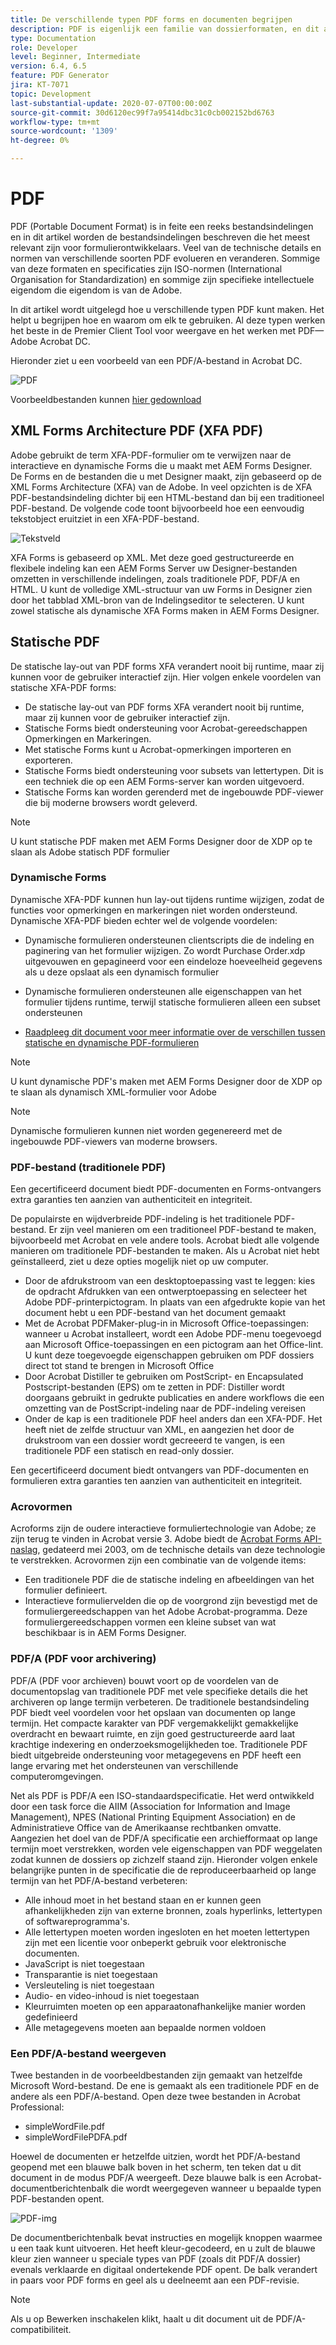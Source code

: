 ```yaml
---
title: De verschillende typen PDF forms en documenten begrijpen
description: PDF is eigenlijk een familie van dossierformaten, en dit artikel beschrijft de types van PDF die belangrijk en relevant voor vormontwikkelaars zijn.
type: Documentation
role: Developer
level: Beginner, Intermediate
version: 6.4, 6.5
feature: PDF Generator
jira: KT-7071
topic: Development
last-substantial-update: 2020-07-07T00:00:00Z
source-git-commit: 30d6120ec99f7a95414dbc31c0cb002152bd6763
workflow-type: tm+mt
source-wordcount: '1309'
ht-degree: 0%

---
```


# PDF

PDF (Portable Document Format) is in feite een reeks bestandsindelingen en in dit artikel worden de bestandsindelingen beschreven die het meest relevant zijn voor formulierontwikkelaars. Veel van de technische details en normen van verschillende soorten PDF evolueren en veranderen. Sommige van deze formaten en specificaties zijn ISO-normen (International Organisation for Standardization) en sommige zijn specifieke intellectuele eigendom die eigendom is van de Adobe.

In dit artikel wordt uitgelegd hoe u verschillende typen PDF kunt maken. Het helpt u begrijpen hoe en waarom om elk te gebruiken. Al deze typen werken het beste in de Premier Client Tool voor weergave en het werken met PDF—Adobe Acrobat DC.

Hieronder ziet u een voorbeeld van een PDF/A-bestand in Acrobat DC.

![PDF](assets/pdfa-file-in-acrobat.png)

Voorbeeldbestanden kunnen [hier gedownload](assets/pdf-file-types.zip)

## XML Forms Architecture PDF (XFA PDF)

Adobe gebruikt de term XFA-PDF-formulier om te verwijzen naar de interactieve en dynamische Forms die u maakt met AEM Forms Designer. De Forms en de bestanden die u met Designer maakt, zijn gebaseerd op de XML Forms Architecture (XFA) van de Adobe. In veel opzichten is de XFA PDF-bestandsindeling dichter bij een HTML-bestand dan bij een traditioneel PDF-bestand. De volgende code toont bijvoorbeeld hoe een eenvoudig tekstobject eruitziet in een XFA-PDF-bestand.

![Tekstveld](assets/text-field.JPG)

XFA Forms is gebaseerd op XML. Met deze goed gestructureerde en flexibele indeling kan een AEM Forms Server uw Designer-bestanden omzetten in verschillende indelingen, zoals traditionele PDF, PDF/A en HTML. U kunt de volledige XML-structuur van uw Forms in Designer zien door het tabblad XML-bron van de Indelingseditor te selecteren. U kunt zowel statische als dynamische XFA Forms maken in AEM Forms Designer.

## Statische PDF

De statische lay-out van PDF forms XFA verandert nooit bij runtime, maar zij kunnen voor de gebruiker interactief zijn. Hier volgen enkele voordelen van statische XFA-PDF forms:

* De statische lay-out van PDF forms XFA verandert nooit bij runtime, maar zij kunnen voor de gebruiker interactief zijn.
* Statische Forms biedt ondersteuning voor Acrobat-gereedschappen Opmerkingen en Markeringen.
* Met statische Forms kunt u Acrobat-opmerkingen importeren en exporteren.
* Statische Forms biedt ondersteuning voor subsets van lettertypen. Dit is een techniek die op een AEM Forms-server kan worden uitgevoerd.
* Statische Forms kan worden gerenderd met de ingebouwde PDF-viewer die bij moderne browsers wordt geleverd.

>[!NOTE]
>
> U kunt statische PDF maken met AEM Forms Designer door de XDP op te slaan als Adobe statisch PDF formulier



### Dynamische Forms

Dynamische XFA-PDF kunnen hun lay-out tijdens runtime wijzigen, zodat de functies voor opmerkingen en markeringen niet worden ondersteund. Dynamische XFA-PDF bieden echter wel de volgende voordelen:

* Dynamische formulieren ondersteunen clientscripts die de indeling en paginering van het formulier wijzigen. Zo wordt Purchase Order.xdp uitgevouwen en gepagineerd voor een eindeloze hoeveelheid gegevens als u deze opslaat als een dynamisch formulier
* Dynamische formulieren ondersteunen alle eigenschappen van het formulier tijdens runtime, terwijl statische formulieren alleen een subset ondersteunen

* [Raadpleeg dit document voor meer informatie over de verschillen tussen statische en dynamische PDF-formulieren](https://experienceleague.adobe.com/docs/experience-manager-learn/forms/document-services/pdf-forms-and-documents.html#:~:text=Dynamic%20forms%20support%20all%20the,forms%20support%20only%20a%20subset)

>[!NOTE]
>
> U kunt dynamische PDF&#39;s maken met AEM Forms Designer door de XDP op te slaan als dynamisch XML-formulier voor Adobe

>[!NOTE]
>
> Dynamische formulieren kunnen niet worden gegenereerd met de ingebouwde PDF-viewers van moderne browsers.

### PDF-bestand (traditionele PDF)

Een gecertificeerd document biedt PDF-documenten en Forms-ontvangers extra garanties ten aanzien van authenticiteit en integriteit.

De populairste en wijdverbreide PDF-indeling is het traditionele PDF-bestand. Er zijn veel manieren om een traditioneel PDF-bestand te maken, bijvoorbeeld met Acrobat en vele andere tools. Acrobat biedt alle volgende manieren om traditionele PDF-bestanden te maken. Als u Acrobat niet hebt geïnstalleerd, ziet u deze opties mogelijk niet op uw computer.

* Door de afdrukstroom van een desktoptoepassing vast te leggen: kies de opdracht Afdrukken van een ontwerptoepassing en selecteer het Adobe PDF-printerpictogram. In plaats van een afgedrukte kopie van het document hebt u een PDF-bestand van het document gemaakt
* Met de Acrobat PDFMaker-plug-in in Microsoft Office-toepassingen: wanneer u Acrobat installeert, wordt een Adobe PDF-menu toegevoegd aan Microsoft Office-toepassingen en een pictogram aan het Office-lint. U kunt deze toegevoegde eigenschappen gebruiken om PDF dossiers direct tot stand te brengen in Microsoft Office
* Door Acrobat Distiller te gebruiken om PostScript- en Encapsulated Postscript-bestanden (EPS) om te zetten in PDF: Distiller wordt doorgaans gebruikt in gedrukte publicaties en andere workflows die een omzetting van de PostScript-indeling naar de PDF-indeling vereisen
* Onder de kap is een traditionele PDF heel anders dan een XFA-PDF. Het heeft niet de zelfde structuur van XML, en aangezien het door de drukstroom van een dossier wordt gecreeerd te vangen, is een traditionele PDF een statisch en read-only dossier.

Een gecertificeerd document biedt ontvangers van PDF-documenten en formulieren extra garanties ten aanzien van authenticiteit en integriteit.

### Acrovormen

Acroforms zijn de oudere interactieve formuliertechnologie van Adobe; ze zijn terug te vinden in Acrobat versie 3. Adobe biedt de [Acrobat Forms API-naslag](assets/FormsAPIReference.pdf), gedateerd mei 2003, om de technische details van deze technologie te verstrekken. Acrovormen zijn een combinatie van de volgende items:

* Een traditionele PDF die de statische indeling en afbeeldingen van het formulier definieert.
* Interactieve formuliervelden die op de voorgrond zijn bevestigd met de formuliergereedschappen van het Adobe Acrobat-programma. Deze formuliergereedschappen vormen een kleine subset van wat beschikbaar is in AEM Forms Designer.

### PDF/A (PDF voor archivering)

PDF/A (PDF voor archieven) bouwt voort op de voordelen van de documentopslag van traditionele PDF met vele specifieke details die het archiveren op lange termijn verbeteren. De traditionele bestandsindeling PDF biedt veel voordelen voor het opslaan van documenten op lange termijn. Het compacte karakter van PDF vergemakkelijkt gemakkelijke overdracht en bewaart ruimte, en zijn goed gestructureerde aard laat krachtige indexering en onderzoeksmogelijkheden toe. Traditionele PDF biedt uitgebreide ondersteuning voor metagegevens en PDF heeft een lange ervaring met het ondersteunen van verschillende computeromgevingen.

Net als PDF is PDF/A een ISO-standaardspecificatie. Het werd ontwikkeld door een task force die AIIM (Association for Information and Image Management), NPES (National Printing Equipment Association) en de Administratieve Office van de Amerikaanse rechtbanken omvatte. Aangezien het doel van de PDF/A specificatie een archiefformaat op lange termijn moet verstrekken, worden vele eigenschappen van PDF weggelaten zodat kunnen de dossiers op zichzelf staand zijn. Hieronder volgen enkele belangrijke punten in de specificatie die de reproduceerbaarheid op lange termijn van het PDF/A-bestand verbeteren:

* Alle inhoud moet in het bestand staan en er kunnen geen afhankelijkheden zijn van externe bronnen, zoals hyperlinks, lettertypen of softwareprogramma&#39;s.
* Alle lettertypen moeten worden ingesloten en het moeten lettertypen zijn met een licentie voor onbeperkt gebruik voor elektronische documenten.
* JavaScript is niet toegestaan
* Transparantie is niet toegestaan
* Versleuteling is niet toegestaan
* Audio- en video-inhoud is niet toegestaan
* Kleurruimten moeten op een apparaatonafhankelijke manier worden gedefinieerd
* Alle metagegevens moeten aan bepaalde normen voldoen

### Een PDF/A-bestand weergeven

Twee bestanden in de voorbeeldbestanden zijn gemaakt van hetzelfde Microsoft Word-bestand. De ene is gemaakt als een traditionele PDF en de andere als een PDF/A-bestand. Open deze twee bestanden in Acrobat Professional:

* simpleWordFile.pdf
* simpleWordFilePDFA.pdf

Hoewel de documenten er hetzelfde uitzien, wordt het PDF/A-bestand geopend met een blauwe balk boven in het scherm, ten teken dat u dit document in de modus PDF/A weergeeft. Deze blauwe balk is een Acrobat-documentberichtenbalk die wordt weergegeven wanneer u bepaalde typen PDF-bestanden opent.

![PDF-img](assets/pdfa-message.png)

De documentberichtenbalk bevat instructies en mogelijk knoppen waarmee u een taak kunt uitvoeren. Het heeft kleur-gecodeerd, en u zult de blauwe kleur zien wanneer u speciale types van PDF (zoals dit PDF/A dossier) evenals verklaarde en digitaal ondertekende PDF opent. De balk verandert in paars voor PDF forms en geel als u deelneemt aan een PDF-revisie.

>[!NOTE]
>
> Als u op Bewerken inschakelen klikt, haalt u dit document uit de PDF/A-compatibiliteit.
